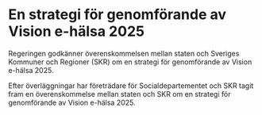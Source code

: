 # En strategi för genomförande av Vision e-hälsa 2025

Regeringen godkänner överenskommelsen mellan staten och Sveriges Kommuner och Regioner (SKR) om en strategi för genomförande av Vision e-hälsa 2025.

Efter överläggningar har företrädare för Socialdepartementet och SKR tagit fram en överenskommelse mellan staten och SKR om en strategi för genomförande av Vision e-hälsa 2025.
